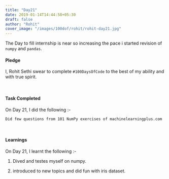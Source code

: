 ```yaml
---
title: "Day21"
date: 2019-01-14T14:44:58+05:30
draft: false
author: "Rohit"
cover_image: "/images/100dof/rohit/rohit-day21.jpg"
---
```

The Day to fill internship is near so increasing the pace i started revision of `numpy` and `pandas`.
<!--more-->
#### Pledge
I, Rohit Sethi swear to complete `#100DaysOfCode` to the best of my ability and with true spirit.

<br>

#### Task Completed
On Day 21, I did the following :-

```
Did few questions from 101 NumPy exercises of machinelearningplus.com
```
<br>

#### Learnings
On Day 21, I learnt the following :-

1. Dived and testes myself on numpy.

2. introduced to new topics and did fun with iris dataset.

<br/> 

